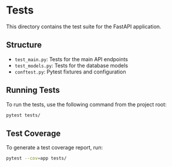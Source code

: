 # Tests

This directory contains the test suite for the FastAPI application.

## Structure

- `test_main.py`: Tests for the main API endpoints
- `test_models.py`: Tests for the database models
- `conftest.py`: Pytest fixtures and configuration

## Running Tests

To run the tests, use the following command from the project root:

```bash
pytest tests/
```

## Test Coverage

To generate a test coverage report, run:

```bash
pytest --cov=app tests/
```